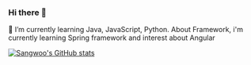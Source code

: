 ### Hi there 👋
🌱 I’m currently learning Java, JavaScript, Python.
About Framework, i'm currently learning Spring framework and interest about Angular

[![Sangwoo's GitHub stats](https://github-readme-stats.vercel.app/api?username=sangwooYi&theme=cobalt)](https://github.com/anuraghazra/github-readme-stats)

<!--
**sangwooYi/sangwooYi** is a ✨ _special_ ✨ repository because its `README.md` (this file) appears on your GitHub profile.

Here are some ideas to get you started:

- 🔭 I’m currently working on ...
- 🌱 I’m currently learning ...
- 👯 I’m looking to collaborate on ...
- 🤔 I’m looking for help with ...
- 💬 Ask me about ...
- 📫 How to reach me: ...
- 😄 Pronouns: ...
- ⚡ Fun fact: ...
-->
